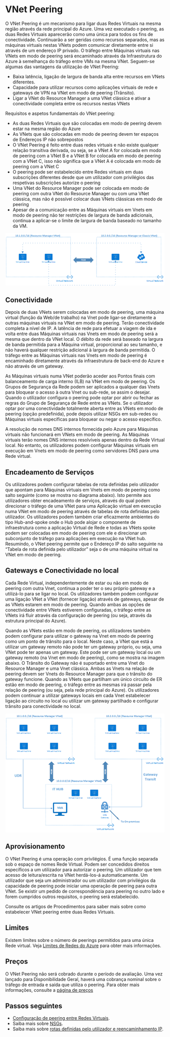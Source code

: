 <properties
   pageTitle="Peering da Rede Virtual do Azure | Microsoft Azure"
   description="Saiba mais sobre VNet Peering no Azure."
   services="virtual-network"
   documentationCenter="na"
   authors="narayanannamalai"
   manager="jefco"
   editor="tysonn" />
<tags
   ms.service="virtual-network"
   ms.devlang="na"
   ms.topic="get-started-article"
   ms.tgt_pltfrm="na"
   ms.workload="infrastructure-services"
   ms.date="07/28/2016"
   ms.author="narayan" />

# VNet Peering

O VNet Peering é um mecanismo para ligar duas Redes Virtuais na mesma região através da rede principal do Azure. Uma vez executado o peering, as duas Redes Virtuais aparecerão como uma única para todos os fins de conectividade. Continuarão a ser geridas como recursos separados, mas as máquinas virtuais nestas VNets podem comunicar diretamente entre si através de um endereço IP privado. O tráfego entre Máquinas virtuais nas VNets em modo de peering será encaminhado através da Infraestrutura do Azure à semelhança do tráfego entre VMs na mesma VNet. Seguem-se algumas das vantagens da utilização de VNet Peering:

- Baixa latência, ligação de largura de banda alta entre recursos em VNets diferentes.
- Capacidade para utilizar recursos como aplicações virtuais de rede e gateways de VPN na VNet em modo de peering (Trânsito).
- Ligar a VNet do Resource Manager a uma VNet clássica e ativar a conectividade completa entre os recursos nestas VNets

Requisitos e aspetos fundamentais do VNet peering:

- As duas Redes Virtuais que são colocadas em modo de peering devem estar na mesma região do Azure
- As VNets que são colocadas em modo de peering devem ter espaços de Endereços IP não sobrepostos
- O VNet Peering é feito entre duas redes virtuais e não existe qualquer relação transitiva derivada, ou seja, se a VNet A for colocada em modo de peering com a VNet B e a VNet B for colocada em modo de peering com a VNet C, isso não significa que a VNet A é colocada em modo de peering com a VNet C
- O peering pode ser estabelecido entre Redes virtuais em duas subscrições diferentes desde que um utilizador com privilégios das respetivas subscrições autorize o peering
- Uma VNet do Resource Manager pode ser colocada em modo de peering com outra VNet do Resource Manager ou com uma VNet clássica, mas não é possível colocar duas VNets clássicas em modo de peering
- Apesar de a comunicação entre as Máquinas virtuais em Vnets em modo de peering não ter restrições de largura de banda adicionais, continua a aplicar-se o limite de largura de banda baseado no tamanho da VM. 


![Bases do VNet Peering](./media/virtual-networks-peering-overview/figure01.png)

## Conectividade 
Depois de duas VNets serem colocadas em modo de peering, uma máquina virtual (função da Web/de trabalho) na Vnet pode ligar-se diretamente a outras máquinas virtuais na VNet em modo de peering. Terão conectividade completa a nível de IP. A latência de rede para efetuar a viagem de ida e volta entre duas Máquinas virtuais nas Vnets em modo de peering será a mesma que dentro da VNet local. O débito da rede será baseado na largura de banda permitida para a Máquina virtual, proporcional ao seu tamanho, e não haverá qualquer restrição adicional à largura de banda permitida. O tráfego entre as Máquinas virtuais nas Vnets em modo de peering é encaminhado diretamente através da infraestrutura de back-end do Azure e não através de um gateway.

As Máquinas virtuais numa VNet poderão aceder aos Pontos finais com balanceamento de carga interno (ILB) na VNet em modo de peering. Os Grupos de Segurança da Rede podem ser aplicados a qualquer das Vnets para bloquear o acesso à outra Vnet ou sub-rede, se assim o desejar. Quando o utilizador configura o peering pode optar por abrir ou fechar as regras do Grupo de Segurança de Rede entre as VNets. Se o utilizador optar por uma conectividade totalmente aberta entre as VNets em modo de peering (opção predefinida), pode depois utilizar NSGs em sub-redes ou Máquinas virtuais específicas para bloquear ou negar o acesso específico.

A resolução de nomes DNS internos fornecida pelo Azure para Máquinas virtuais não funcionará em VNets em modo de peering. As Máquinas virtuais terão nomes DNS internos resolvíveis apenas dentro da Rede Virtual local. No entanto, os utilizadores podem configurar Máquinas virtuais em execução em Vnets em modo de peering como servidores DNS para uma Rede virtual. 

## Encadeamento de Serviços
Os utilizadores podem configurar tabelas de rota definidas pelo utilizador que apontam para Máquinas virtuais em Vnets em modo de peering como salto seguinte (como se mostra no diagrama abaixo). Isto permite aos utilizadores obter encadeamento de serviços, através do qual podem direcionar o tráfego de uma VNet para uma Aplicação virtual em execução numa VNet em modo de peering através de tabelas de rota definidas pelo utilizador. Os utilizadores podem também criar eficazmente ambientes do tipo Hub-and-spoke onde o Hub pode alojar o componente de infraestrutura como a aplicação Virtual de Rede e todas as VNets spoke podem ser colocadas em modo de peering com ele e direcionar um subconjunto de tráfego para aplicações em execução na VNet hub. Resumindo, o VNet peering permite que o Endereço IP do salto seguinte na “Tabela de rota definida pelo utilizador” seja o de uma máquina virtual na VNet em modo de peering.

## Gateways e Conectividade no local
Cada Rede Virtual, independentemente de estar ou não em modo de peering com outra Vnet, continua a poder ter o seu próprio gateway e a utilizá-lo para se ligar no local. Os utilizadores também podem configurar uma ligação VNet a VNet (fornecer ligação) através de gateways, apesar de as VNets estarem em modo de peering. Quando ambas as opções de conectividade entre VNets estiverem configuradas, o tráfego entre as VNets irá fluir através da configuração de peering (ou seja, através da estrutura principal do Azure). 

Quando as VNets estão em modo de peering, os utilizadores também podem configurar para utilizar o gateway na Vnet em modo de peering como um ponto de trânsito para o local. Neste caso, a VNet que está a utilizar um gateway remoto não pode ter um gateway próprio, ou seja, uma VNet pode ter apenas um gateway. Este pode ser um gateway local ou um gateway remoto (na Vnet em modo de peering), como se mostra na imagem abaixo. O Trânsito do Gateway não é suportado entre uma Vnet do Resource Manager e uma Vnet clássica. Ambas as Vnets na relação de peering devem ser Vnets do Resource Manager para que o trânsito do gateway funcione.
Quando as VNets que partilham um único circuito de ER estão em modo de peering, o tráfego entre as mesmas irá passar pela relação de peering (ou seja, pela rede principal do Azure). Os utilizadores podem continuar a utilizar gateways locais em cada Vnet estabelecer ligação ao circuito no local ou utilizar um gateway partilhado e configurar trânsito para conectividade no local.

![Trânsito do VNet Peering](./media/virtual-networks-peering-overview/figure02.png)

## Aprovisionamento
O VNet Peering é uma operação com privilégios. É uma função separada sob o espaço de nomes Rede Virtual. Podem ser concedidos direitos específicos a um utilizador para autorizar o peering. Um utilizador que tem acesso de leitura/escrita na VNet herdá-los-á automaticamente. Um utilizador que seja um administrador ou um utilizador com privilégios da capacidade de peering pode iniciar uma operação de peering para outra VNet. Se existir um pedido de correspondência para peering no outro lado e forem cumpridos outros requisitos, o peering será estabelecido. 

Consulte os artigos de Procedimentos para saber mais sobre como estabelecer VNet peering entre duas Redes Virtuais.

## Limites
Existem limites sobre o número de peerings permitidos para uma única Rede virtual. Veja [Limites de Redes do Azure](../azure-subscription-service-limits.md#networking-limits) para obter mais informações.

## Preços
O VNet Peering não será cobrado durante o período de avaliação. Uma vez lançado para Disponibilidade Geral, haverá uma cobrança nominal sobre o tráfego de entrada e saída que utiliza o peering. Para obter mais informações, consulte a [página de preços](https://azure.microsoft.com/pricing/details/virtual-network) 


## Passos seguintes
- [Configuração de peering entre Redes Virtuais](virtual-networks-create-vnetpeering-arm-portal.md).
- Saiba mais sobre [NSGs](virtual-networks-nsg.md).
- Saiba mais sobre [rotas definidas pelo utilizador e reencaminhamento IP](virtual-networks-udr-overview.md).



<!--HONumber=Aug16_HO1-->


